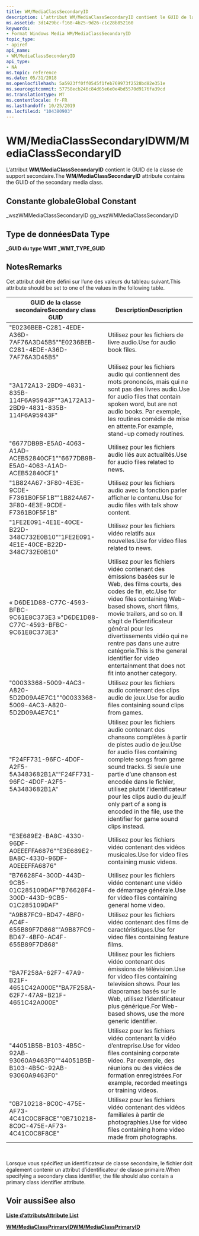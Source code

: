 ```yaml
---
title: WM/MediaClassSecondaryID
description: L’attribut WM/MediaClassSecondaryID contient le GUID de la classe de support secondaire.
ms.assetid: 3d1429bc-f168-4b25-9d26-c1c28b852160
keywords:
- Format Windows Media WM/MediaClassSecondaryID
topic_type:
- apiref
api_name:
- WM/MediaClassSecondaryID
api_type:
- NA
ms.topic: reference
ms.date: 05/31/2018
ms.openlocfilehash: 5a5923ff0ff0545f1feb769973f2528bd82e351e
ms.sourcegitcommit: 57758ecb246c84d65e6e0e4bd5570d9176fa39cd
ms.translationtype: MT
ms.contentlocale: fr-FR
ms.lasthandoff: 10/25/2019
ms.locfileid: "104380903"
---
```

# <a name="wmmediaclasssecondaryid"></a><span data-ttu-id="28db7-104">WM/MediaClassSecondaryID</span><span class="sxs-lookup"><span data-stu-id="28db7-104">WM/MediaClassSecondaryID</span></span>

<span data-ttu-id="28db7-105">L’attribut **WM/MediaClassSecondaryID** contient le GUID de la classe de support secondaire.</span><span class="sxs-lookup"><span data-stu-id="28db7-105">The **WM/MediaClassSecondaryID** attribute contains the GUID of the secondary media class.</span></span>

## <a name="global-constant"></a><span data-ttu-id="28db7-106">Constante globale</span><span class="sxs-lookup"><span data-stu-id="28db7-106">Global Constant</span></span>

<span data-ttu-id="28db7-107">\_wszWMMediaClassSecondaryID g</span><span class="sxs-lookup"><span data-stu-id="28db7-107">g\_wszWMMediaClassSecondaryID</span></span>

## <a name="data-type"></a><span data-ttu-id="28db7-108">Type de données</span><span class="sxs-lookup"><span data-stu-id="28db7-108">Data Type</span></span>

<span data-ttu-id="28db7-109">**\_GUID du type WMT \_**</span><span class="sxs-lookup"><span data-stu-id="28db7-109">**WMT\_TYPE\_GUID**</span></span>

## <a name="remarks"></a><span data-ttu-id="28db7-110">Notes</span><span class="sxs-lookup"><span data-stu-id="28db7-110">Remarks</span></span>

<span data-ttu-id="28db7-111">Cet attribut doit être défini sur l’une des valeurs du tableau suivant.</span><span class="sxs-lookup"><span data-stu-id="28db7-111">This attribute should be set to one of the values in the following table.</span></span>



| <span data-ttu-id="28db7-112">GUID de la classe secondaire</span><span class="sxs-lookup"><span data-stu-id="28db7-112">Secondary class GUID</span></span>                   | <span data-ttu-id="28db7-113">Description</span><span class="sxs-lookup"><span data-stu-id="28db7-113">Description</span></span>                                                                                                                                                                             |
|----------------------------------------|-----------------------------------------------------------------------------------------------------------------------------------------------------------------------------------------|
| <span data-ttu-id="28db7-114">"E0236BEB-C281-4EDE-A36D-7AF76A3D45B5"</span><span class="sxs-lookup"><span data-stu-id="28db7-114">"E0236BEB-C281-4EDE-A36D-7AF76A3D45B5"</span></span> | <span data-ttu-id="28db7-115">Utilisez pour les fichiers de livre audio.</span><span class="sxs-lookup"><span data-stu-id="28db7-115">Use for audio book files.</span></span>                                                                                                                                                               |
| <span data-ttu-id="28db7-116">"3A172A13-2BD9-4831-835B-114F6A95943F"</span><span class="sxs-lookup"><span data-stu-id="28db7-116">"3A172A13-2BD9-4831-835B-114F6A95943F"</span></span> | <span data-ttu-id="28db7-117">Utilisez pour les fichiers audio qui contiennent des mots prononcés, mais qui ne sont pas des livres audio.</span><span class="sxs-lookup"><span data-stu-id="28db7-117">Use for audio files that contain spoken word, but are not audio books.</span></span> <span data-ttu-id="28db7-118">Par exemple, les routines comédie de mise en attente.</span><span class="sxs-lookup"><span data-stu-id="28db7-118">For example, stand-up comedy routines.</span></span>                                                                           |
| <span data-ttu-id="28db7-119">"6677DB9B-E5A0-4063-A1AD-ACEB52840CF1"</span><span class="sxs-lookup"><span data-stu-id="28db7-119">"6677DB9B-E5A0-4063-A1AD-ACEB52840CF1"</span></span> | <span data-ttu-id="28db7-120">Utilisez pour les fichiers audio liés aux actualités.</span><span class="sxs-lookup"><span data-stu-id="28db7-120">Use for audio files related to news.</span></span>                                                                                                                                                    |
| <span data-ttu-id="28db7-121">"1B824A67-3F80-4E3E-9CDE-F7361B0F5F1B"</span><span class="sxs-lookup"><span data-stu-id="28db7-121">"1B824A67-3F80-4E3E-9CDE-F7361B0F5F1B"</span></span> | <span data-ttu-id="28db7-122">Utilisez pour les fichiers audio avec la fonction parler afficher le contenu.</span><span class="sxs-lookup"><span data-stu-id="28db7-122">Use for audio files with talk show content.</span></span>                                                                                                                                             |
| <span data-ttu-id="28db7-123">"1FE2E091-4E1E-40CE-B22D-348C732E0B10"</span><span class="sxs-lookup"><span data-stu-id="28db7-123">"1FE2E091-4E1E-40CE-B22D-348C732E0B10"</span></span> | <span data-ttu-id="28db7-124">Utilisez pour les fichiers vidéo relatifs aux nouvelles.</span><span class="sxs-lookup"><span data-stu-id="28db7-124">Use for video files related to news.</span></span>                                                                                                                                                    |
| <span data-ttu-id="28db7-125">« D6DE1D88-C77C-4593-BFBC-9C61E8C373E3 »</span><span class="sxs-lookup"><span data-stu-id="28db7-125">"D6DE1D88-C77C-4593-BFBC-9C61E8C373E3"</span></span> | <span data-ttu-id="28db7-126">Utilisez pour les fichiers vidéo contenant des émissions basées sur le Web, des films courts, des codes de fin, etc.</span><span class="sxs-lookup"><span data-stu-id="28db7-126">Use for video files containing Web-based shows, short films, movie trailers, and so on.</span></span> <span data-ttu-id="28db7-127">Il s’agit de l’identificateur général pour les divertissements vidéo qui ne rentre pas dans une autre catégorie.</span><span class="sxs-lookup"><span data-stu-id="28db7-127">This is the general identifier for video entertainment that does not fit into another category.</span></span> |
| <span data-ttu-id="28db7-128">"00033368-5009-4AC3-A820-5D2D09A4E7C1"</span><span class="sxs-lookup"><span data-stu-id="28db7-128">"00033368-5009-4AC3-A820-5D2D09A4E7C1"</span></span> | <span data-ttu-id="28db7-129">Utilisez pour les fichiers audio contenant des clips audio de jeux.</span><span class="sxs-lookup"><span data-stu-id="28db7-129">Use for audio files containing sound clips from games.</span></span>                                                                                                                                  |
| <span data-ttu-id="28db7-130">"F24FF731-96FC-4D0F-A2F5-5A3483682B1A"</span><span class="sxs-lookup"><span data-stu-id="28db7-130">"F24FF731-96FC-4D0F-A2F5-5A3483682B1A"</span></span> | <span data-ttu-id="28db7-131">Utilisez pour les fichiers audio contenant des chansons complètes à partir de pistes audio de jeu.</span><span class="sxs-lookup"><span data-stu-id="28db7-131">Use for audio files containing complete songs from game sound tracks.</span></span> <span data-ttu-id="28db7-132">Si seule une partie d’une chanson est encodée dans le fichier, utilisez plutôt l’identificateur pour les clips audio du jeu.</span><span class="sxs-lookup"><span data-stu-id="28db7-132">If only part of a song is encoded in the file, use the identifier for game sound clips instead.</span></span>                   |
| <span data-ttu-id="28db7-133">"E3E689E2-BA8C-4330-96DF-A0EEEFFA6876"</span><span class="sxs-lookup"><span data-stu-id="28db7-133">"E3E689E2-BA8C-4330-96DF-A0EEEFFA6876"</span></span> | <span data-ttu-id="28db7-134">Utilisez pour les fichiers vidéo contenant des vidéos musicales.</span><span class="sxs-lookup"><span data-stu-id="28db7-134">Use for video files containing music videos.</span></span>                                                                                                                                            |
| <span data-ttu-id="28db7-135">"B76628F4-300D-443D-9CB5-01C285109DAF"</span><span class="sxs-lookup"><span data-stu-id="28db7-135">"B76628F4-300D-443D-9CB5-01C285109DAF"</span></span> | <span data-ttu-id="28db7-136">Utilisez pour les fichiers vidéo contenant une vidéo de démarrage générale.</span><span class="sxs-lookup"><span data-stu-id="28db7-136">Use for video files containing general home video.</span></span>                                                                                                                                      |
| <span data-ttu-id="28db7-137">"A9B87FC9-BD47-4BF0-AC4F-655B89F7D868"</span><span class="sxs-lookup"><span data-stu-id="28db7-137">"A9B87FC9-BD47-4BF0-AC4F-655B89F7D868"</span></span> | <span data-ttu-id="28db7-138">Utilisez pour les fichiers vidéo contenant des films de caractéristiques.</span><span class="sxs-lookup"><span data-stu-id="28db7-138">Use for video files containing feature films.</span></span>                                                                                                                                           |
| <span data-ttu-id="28db7-139">"BA7F258A-62F7-47A9-B21F-4651C42A000E"</span><span class="sxs-lookup"><span data-stu-id="28db7-139">"BA7F258A-62F7-47A9-B21F-4651C42A000E"</span></span> | <span data-ttu-id="28db7-140">Utilisez pour les fichiers vidéo contenant des émissions de télévision.</span><span class="sxs-lookup"><span data-stu-id="28db7-140">Use for video files containing television shows.</span></span> <span data-ttu-id="28db7-141">Pour les diaporamas basés sur le Web, utilisez l’identificateur plus générique.</span><span class="sxs-lookup"><span data-stu-id="28db7-141">For Web-based shows, use the more generic identifier.</span></span>                                                                                  |
| <span data-ttu-id="28db7-142">"44051B5B-B103-4B5C-92AB-93060A9463F0"</span><span class="sxs-lookup"><span data-stu-id="28db7-142">"44051B5B-B103-4B5C-92AB-93060A9463F0"</span></span> | <span data-ttu-id="28db7-143">Utilisez pour les fichiers vidéo contenant la vidéo d’entreprise.</span><span class="sxs-lookup"><span data-stu-id="28db7-143">Use for video files containing corporate video.</span></span> <span data-ttu-id="28db7-144">Par exemple, des réunions ou des vidéos de formation enregistrées.</span><span class="sxs-lookup"><span data-stu-id="28db7-144">For example, recorded meetings or training videos.</span></span>                                                                                      |
| <span data-ttu-id="28db7-145">"0B710218-8C0C-475E-AF73-4C41C0C8F8CE"</span><span class="sxs-lookup"><span data-stu-id="28db7-145">"0B710218-8C0C-475E-AF73-4C41C0C8F8CE"</span></span> | <span data-ttu-id="28db7-146">Utilisez pour les fichiers vidéo contenant des vidéos familiales à partir de photographies.</span><span class="sxs-lookup"><span data-stu-id="28db7-146">Use for video files containing home video made from photographs.</span></span>                                                                                                                        |



 

<span data-ttu-id="28db7-147">Lorsque vous spécifiez un identificateur de classe secondaire, le fichier doit également contenir un attribut d’identificateur de classe primaire.</span><span class="sxs-lookup"><span data-stu-id="28db7-147">When specifying a secondary class identifier, the file should also contain a primary class identifier attribute.</span></span>

## <a name="see-also"></a><span data-ttu-id="28db7-148">Voir aussi</span><span class="sxs-lookup"><span data-stu-id="28db7-148">See also</span></span>

<dl> <dt>

[<span data-ttu-id="28db7-149">**Liste d’attributs**</span><span class="sxs-lookup"><span data-stu-id="28db7-149">**Attribute List**</span></span>](attribute-list.md)
</dt> <dt>

[<span data-ttu-id="28db7-150">**WM/MediaClassPrimaryID**</span><span class="sxs-lookup"><span data-stu-id="28db7-150">**WM/MediaClassPrimaryID**</span></span>](wm-mediaprimaryid.md)
</dt> </dl>

 

 




